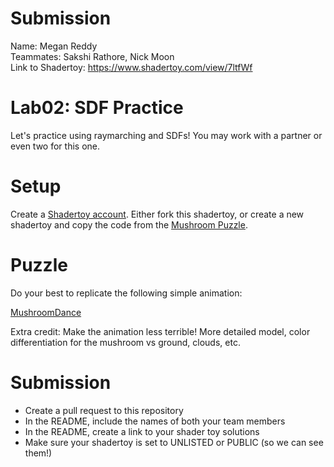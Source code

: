 # Submission
Name: Megan Reddy \
Teammates: Sakshi Rathore, Nick Moon \
Link to Shadertoy: https://www.shadertoy.com/view/7ltfWf 

# Lab02: SDF Practice

Let's practice using raymarching and SDFs! You may work with a partner or even two for this one.

# Setup 

Create a [Shadertoy account](https://www.shadertoy.com/). Either fork this shadertoy, or create a new shadertoy and copy the code from the [Mushroom Puzzle](https://www.shadertoy.com/view/sstSz2).

# Puzzle

Do your best to replicate the following simple animation:

[MushroomDance](https://user-images.githubusercontent.com/1758825/191526163-207a6e37-5bb1-4aa3-a7bb-4d33d50f056b.mp4)

Extra credit:
Make the animation less terrible! More detailed model, color differentiation for the mushroom vs ground, clouds, etc.

# Submission
- Create a pull request to this repository
- In the README, include the names of both your team members
- In the README, create a link to your shader toy solutions
- Make sure your shadertoy is set to UNLISTED or PUBLIC (so we can see them!)

